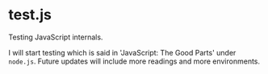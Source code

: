 # test.js

Testing JavaScript internals.

I will start testing which is said in 'JavaScript: The Good Parts' under
`node.js`. Future updates will include more readings and more environments.
